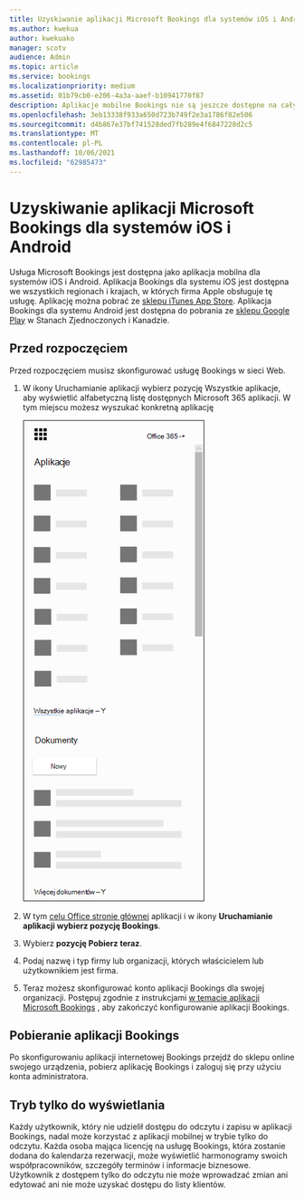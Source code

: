 ```yaml
---
title: Uzyskiwanie aplikacji Microsoft Bookings dla systemów iOS i Android
ms.author: kwekua
author: kwekuako
manager: scotv
audience: Admin
ms.topic: article
ms.service: bookings
ms.localizationpriority: medium
ms.assetid: 01b79cb0-e206-4a3a-aaef-b10941770f87
description: Aplikacje mobilne Bookings nie są jeszcze dostępne na całym świecie. W tym artykule wymieniono opcje lokalne, w których aplikacje są teraz dostępne.
ms.openlocfilehash: 3eb13338f933a650d723b749f2e3a1786f82e506
ms.sourcegitcommit: d4b867e37bf741528ded7fb289e4f6847228d2c5
ms.translationtype: MT
ms.contentlocale: pl-PL
ms.lasthandoff: 10/06/2021
ms.locfileid: "62985473"
---
```

# <a name="get-the-microsoft-bookings-app-for-ios-and-android"></a>Uzyskiwanie aplikacji Microsoft Bookings dla systemów iOS i Android

Usługa Microsoft Bookings jest dostępna jako aplikacja mobilna dla systemów iOS i Android. Aplikacja Bookings dla systemu iOS jest dostępna we wszystkich regionach i krajach, w których firma Apple obsługuje tę usługę. Aplikację można pobrać ze [sklepu iTunes App Store](https://apps.apple.com/app/microsoft-bookings/id1065657468). Aplikacja Bookings dla systemu Android jest dostępna do pobrania ze [sklepu Google Play](https://play.google.com/store/apps/details?id=com.microsoft.exchange.bookings) w Stanach Zjednoczonych i Kanadzie.

## <a name="before-you-begin"></a>Przed rozpoczęciem

Przed rozpoczęciem musisz skonfigurować usługę Bookings w sieci Web.

1. W ikony Uruchamianie aplikacji wybierz pozycję Wszystkie aplikacje, aby wyświetlić alfabetyczną listę dostępnych Microsoft 365 aplikacji. W tym miejscu możesz wyszukać konkretną aplikację

   ![Obraz ikony Uruchamianie aplikacji.](../media/bookings-all-apps-launcher.png)

2. W tym [celu Office stronie głównej](https://office.com) aplikacji i w ikony **Uruchamianie aplikacji wybierz pozycję Bookings**.

3. Wybierz **pozycję Pobierz teraz**.

4. Podaj nazwę i typ firmy lub organizacji, których właścicielem lub użytkownikiem jest firma.

5. Teraz możesz skonfigurować konto aplikacji Bookings dla swojej organizacji. Postępuj zgodnie z instrukcjami [w temacie aplikacji Microsoft Bookings](bookings-overview.md) , aby zakończyć konfigurowanie aplikacji Bookings.

## <a name="download-the-bookings-app"></a>Pobieranie aplikacji Bookings

Po skonfigurowaniu aplikacji internetowej Bookings przejdź do sklepu online swojego urządzenia, pobierz aplikację Bookings i zaloguj się przy użyciu konta administratora.

## <a name="view-only-mode"></a>Tryb tylko do wyświetlania

Każdy użytkownik, który nie udzielił dostępu do odczytu i zapisu w aplikacji Bookings, nadal może korzystać z aplikacji mobilnej w trybie tylko do odczytu. Każda osoba mająca licencję na usługę Bookings, która zostanie dodana do kalendarza rezerwacji, może wyświetlić harmonogramy swoich współpracowników, szczegóły terminów i informacje biznesowe. Użytkownik z dostępem tylko do odczytu nie może wprowadzać zmian ani edytować ani nie może uzyskać dostępu do listy klientów.
